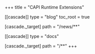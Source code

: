 +++
title = "CAPI Runtime Extensions"

[[cascade]]
type = "blog"
toc_root = true

  [cascade._target]
  path = "/news/**"

[[cascade]]
type = "docs"

  [cascade._target]
  path = "/**"
+++
